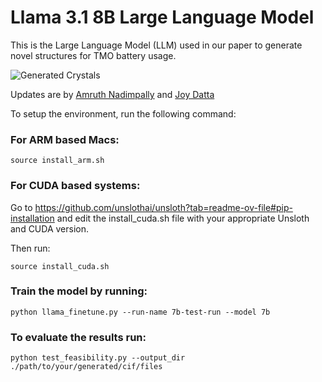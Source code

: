 # Llama 3.1 8B Large Language Model

This is the Large Language Model (LLM) used in our paper to generate novel structures for TMO battery usage.

![Generated Crystals](assets/structures.png)

Updates are by [Amruth Nadimpally](https://github.com/amruthn1) and [Joy Datta](https://github.com/joy1303125)

To setup the environment, run the following command:

### For ARM based Macs:

```
source install_arm.sh
```

### For CUDA based systems:

Go to https://github.com/unslothai/unsloth?tab=readme-ov-file#pip-installation and edit the install_cuda.sh file with your appropriate Unsloth and CUDA version.

Then run:

```
source install_cuda.sh
```

### Train the model by running:

```
python llama_finetune.py --run-name 7b-test-run --model 7b
```

### To evaluate the results run:

```
python test_feasibility.py --output_dir ./path/to/your/generated/cif/files
```
